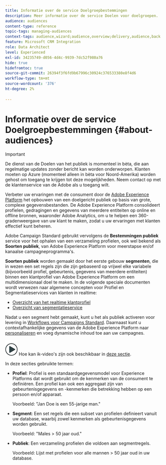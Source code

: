 ```yaml
---
title: Informatie over de service Doelgroepbestemmingen
description: Meer informatie over de service Doelen voor doelgroepen.
audience: audiences
content-type: reference
topic-tags: managing-audiences
context-tags: audience,wizard;audience,overview;delivery,audience,back
feature: Microsoft CRM Integration
role: Data Architect
level: Experienced
exl-id: 34235749-d056-4d4c-9939-7dc52f980a76
hide: true
hidefromtoc: true
source-git-commit: 26394f3f6fd9b67996c30924c376533380e8f4d6
workflow-type: tm+mt
source-wordcount: '376'
ht-degree: 2%

---
```


# Informatie over de service Doelgroepbestemmingen {#about-audiences}

>[!IMPORTANT]
>
>De dienst van de Doelen van het publiek is momenteel in bèta, die aan regelmatige updates zonder bericht kan worden onderworpen. Klanten moeten op Azure (momenteel alleen in bèta voor Noord-Amerika) worden gehost om toegang te krijgen tot deze mogelijkheden. Neem contact op met de klantenservice van de Adobe als u toegang wilt.

Verbeter uw ervaringen met de consument door de [Adobe Experience Platform](https://experienceleague.adobe.com/docs/experience-platform/landing/home.html) het opbouwen van een doelgericht publiek op basis van grote, complexe gegevensbestanden. De Adobe Experience Platform consolideert profielen, gedragingen en gegevens van meerdere entiteiten op online en offline bronnen, waaronder Adobe Analytics, om u te helpen een 360-gradenweergave van uw klant te maken, zodat u uw ervaringen met klanten effectief kunt beheren.

Adobe Campaign Standard gebruikt vervolgens de **Bestemmingen publiek** service voor het ophalen van een verzameling profielen, ook wel bekend als **Soorten publiek**, van Adobe Experience Platform voor meerstapse en/of kanaalse campagneprogramma&#39;s.

**Soorten publiek** worden gemaakt door het eerste gebouw **segmenten**, die in wezen een set regels zijn die zijn gebaseerd op vrijwel elke variabele (bijvoorbeeld profiel, gebeurtenis, gegevens van meerdere entiteiten) binnen een klantprofiel van Adobe Experience Platform om een multidimensionaal doel te maken. In de volgende speciale documenten wordt verwezen naar algemene concepten voor Profiel en Segmentatieservices van klanten in realtime:

* [Overzicht van het realtime klantprofiel](https://experienceleague.adobe.com/docs/experience-platform/profile/home.html)
* [Overzicht van segmentatieservice](https://experienceleague.adobe.com/docs/experience-platform/segmentation/home.html)

Nadat u een segment hebt gemaakt, kunt u het als publiek activeren voor levering in [Workflows voor Campaigns Standard](../../integrating/using/aep-targeting-audiences.md). Daarnaast kunt u contextafhankelijke gegevens van de Adobe Experience Platform naar [personaliseren](../../integrating/using/aep-personalizing-campaigns.md) en voeg dynamische inhoud toe aan uw campagnes.

![](assets/do-not-localize/how-to-video.png) Hoe kan ik-video&#39;s zijn ook beschikbaar in [deze sectie](https://experienceleague.adobe.com/docs/campaign-learn/campaign-standard-tutorials/profiles-and-audiences/audience-destinations/audience-destinations-overview.html).

In deze secties gebruikte termen:

* **Profiel**: Profiel is een standaardgegevensmodel voor Experience Platforms dat wordt gebruikt om de kenmerken van de consument te definiëren. Een profiel kan ook een aggregaat zijn van gebeurtenisgegevens en -kenmerken die betrekking hebben op een persoon en/of apparaat.

  Voorbeeld: &quot;Jan Doe is een 55-jarige man.&quot;

* **Segment**: Een set regels die een subset van profielen definieert vanuit uw database, waarbij zowel kenmerken als gebeurtenisgegevens worden gebruikt.

  Voorbeeld: &quot;Males > 50 jaar oud.&quot;

* **Publiek**: Een verzameling profielen die voldoen aan segmentregels.

  Voorbeeld: Lijst met profielen voor alle mannen > 50 jaar oud in uw database.
